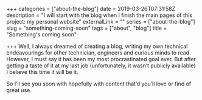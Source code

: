 +++
categories = ["about-the-blog"]
date = 2019-03-26T07:31:58Z
description = "I will start with the blog when I finish the main pages of this project: my personal website"
externalLink = ""
series = ["about-the-blog"]
slug = "something-coming-soon"
tags = ["about", "blog"]
title = "Something's coming soon"

+++
Well, I always dreamed of creating a blog, writing my own technical endeavourings for other technician, engineers and curious minds to read. However, I must say it has been my most procrastinated goal ever. But after getting a taste of it at my last job (unfortunately, it wasn’t publicly available) I believe this time it will be it.

So I’ll see you soon with hopefully with content that’d you’ll love or find of great use.